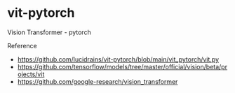# vit-pytorch
Vision Transformer - pytorch

Reference
- https://github.com/lucidrains/vit-pytorch/blob/main/vit_pytorch/vit.py
- https://github.com/tensorflow/models/tree/master/official/vision/beta/projects/vit
- https://github.com/google-research/vision_transformer